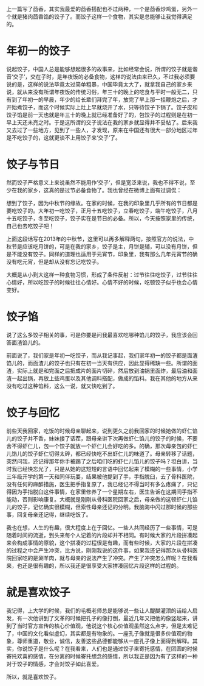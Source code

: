 上一篇写了茴香，其实我最爱的茴香搭配也不过两种，一个是茴香炒鸡蛋，另外一个就是猪肉茴香馅的饺子了。而饺子这样一个食物，其实是总能够让我觉得满足的。

# 年初一的饺子

说起饺子，中国人总是能够想起很多的故事来，比如经常会说，所谓的饺子就是谐音‘交子’，交在子时，是年夜饭的必备食物，这样的说法由来已久，不过我必须要说的是，这样的说法毕竟太过简单粗暴，中国毕竟太大了，就拿我自己的家乡来说，就从来没有所谓年夜饭的传统习俗，年三十的晚上的吃食与平时一般无二，只有到了年初一的早晨，年少的给长辈们拜完了年，放完了早上那一挂鞭炮之后，才开始煮饺子，而这个时候实际上灶上早就烧开了水，只等待饺子下锅了。饺子皮和饺子馅是前一天也就是年三十的晚上就已经准备好了的，包饺子的过程则是在初一早上天还未亮之时。于是这所谓的交子说法在我的家乡就显得并不妥帖了。后来我又去过了一些地方，见到了一些人，才发现，原来在中国还有很大一部分地区过年是不吃饺子的，这就更谈不上用饺子来‘交子’了。

# 饺子与节日

然而饺子严格意义上来说虽然不能用作’交子‘，但是宽泛来说，我也不得不说，至少在我的家乡，这真的是过节必备食物了。我也曾经在微博上面有过调侃：

想到了饺子，因为中秋节的缘故。在家的时候，在我的印象里几乎所有的节日都是要吃饺子的。大年初一吃饺子，正月十五吃饺子，立春吃饺子，端午吃饺子，八月十五吃饺子，冬至吃饺子，饺子实在是节日的必备。所以，今天按照家里的传统，自己也去吃饺子吧！ ​​​​

上面这段话写在2013年的中秋节，这里可以再多解释两句，按照官方的说法，中秋节是应该吃月饼的，可是在我的家乡，饺子是主，月饼是辅，可以没有月饼，但是不能没有饺子。同样的道理也适用于元宵节，印象里，我有那么几年元宵节的确没有吃元宵，但是却从没有忘记吃饺子。

大概是从小到大这样一种食物习惯，形成了条件反射：过节往往吃饺子，过节往往心情好，所以吃饺子的时候往往心情好。心情不好的时候，吃顿饺子似乎也会心情变好。

# 饺子馅

说了这么多饺子相关的事，可是你要是问我最喜欢吃哪种馅儿的饺子，我应该会回答面渣馅儿的。

前面说了，我们家是年初一吃饺子，而从我记事起，我们家年初一的饺子都是面渣馅儿的，而面渣儿的饺子也只有在初一当天有供应，因此显得稀缺一些。所谓的面渣，实际上就是和完面之后把成片的面片切碎，然后放到油锅里面炸，最后油和面渣一起出锅，再放上些鸡蛋以及其他调料搭配，做成的馅料。我在其他的地方从来没有吃过这种馅料，这么一说，就又快吃到了。



# 饺子与回忆

前些天我回家，吃饭的时候母亲聊起来，说到更久之前我回家的时候她做的虾仁馅儿的饺子并不香，妹妹接了话茬，跟母亲讲下次再做虾仁馅儿的饺子的时候，不要舍不得虾仁儿，包一个饺子就放一个虾仁儿会好吃的多。的确，那次母亲包的虾仁儿馅儿的饺子虾仁切得太碎，都已经快吃不出虾仁儿的味道了。母亲转移了话题，突然问我，还记得那年你手被踢了之后咱们吃的虾仁儿馅儿的饺子吗？坦白讲，当时我已经快忘光了，只是从她的这短短的言语中回忆起来了模糊的一些事情，小学三年级开学的第一天和同伴玩耍，结果被他提到了手，手指脱臼，去了骨科医院，没有任何的麻醉措施，医生把手指复原了，我已经记不得当时有多么疼痛了，只记得因为手指脱臼这件事情，在家里修养了一个星期左右，医生告诉在这期间手指不能动，否则影响康复。大概就是刚刚从骨科医院回家之后，母亲做的这顿虾仁儿馅儿的饺子，记忆确实很模糊，但索性母亲还记的分明。我脑海中闪过那时候的那些事，回复母亲还记得，继续吃饭了。

我也在想，人生的有趣，很大程度上在于回忆。一些人共同经历了一些事情，可是随着时间的流逝，到头来每个人记着的片段却并不相同。有时候大家的片段拼凑起来会构成事情的原貌，这个拼凑的过程很是有趣，而有些时候，大家的片段在拼凑的过程之中会产生冲突，比方说，刚刚我说的这件事，如果我还记得那次从骨科医院回家吃的是涮羊肉，就与母亲的说法产生了冲突。产生了冲突怎么样呢？在我看来，也还是很有趣的，所以我还是很享受大家拼凑回忆片段这样的过程的。

# 就是喜欢饺子

我记得，上大学的时候，我们的毛概老师总是能够说一些让人醍醐灌顶的话给人启发，有一次他讲到了文革的时候把孔子的像打倒，最近几年又把他的像竖起来，讲到了当时官方宣传的核心价值观，他说这个核心价值观虽然这么点字，但是太难记了，中国的文化看似虚幻，其实都是有物象的。一座孔子像就是很多价值观的物象，尊师重道，敬业，诚信，友善这些品德都能够从一座孔子像上面得到解释。其实，你说饺子是什么呢？在我看来，人们也是通过饺子来寄托感情，在团圆的时候寄托欢喜的感情，在分离的时候寄托想念的感情，所以我正是因为有了这样的一种对于饺子的情感，才会对饺子如此喜爱。

所以，就是喜欢饺子。



